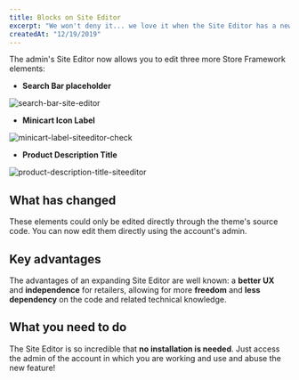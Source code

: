 ```yaml
---
title: Blocks on Site Editor
excerpt: "We won't deny it... we love it when the Site Editor has a new release. This one's amazing: three more of your store's elements can be edited using the Site Editor's admin: Search Bar placeholder, Minicart Icon Label and Product Description title!"
createdAt: "12/19/2019"
---
```


The admin's Site Editor now allows you to edit three more Store Framework elements:

- **Search Bar placeholder**

![search-bar-site-editor](https://user-images.githubusercontent.com/52087100/71176566-e13bbe00-2248-11ea-8dd6-aa157b1ce887.png)

- **Minicart Icon Label**

![minicart-label-siteeditor-check](https://user-images.githubusercontent.com/52087100/71176658-18aa6a80-2249-11ea-8e48-795cc3f670b6.png)

- **Product Description Title**

![product-description-title-siteeditor](https://user-images.githubusercontent.com/52087100/71176568-e26ceb00-2248-11ea-84e2-a63313d0538e.png)

## What has changed

These elements could only be edited directly through the theme's source code. You can now edit them directly using the account's admin. 

## Key advantages

The advantages of an expanding Site Editor are well known: a **better UX** and **independence** for retailers, allowing for more **freedom** and **less dependency** on the code and related technical knowledge.

## What you need to do

The Site Editor is so incredible that **no installation is needed**. Just access the admin of the account in which you are working and use and abuse the new feature! 
